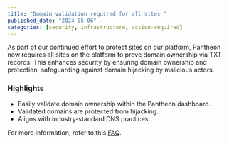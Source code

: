 ```yaml
---
title: "Domain validation required for all sites "
published_date: "2024-05-06"
categories: [security, infrastructure, action-required]
---
```


As part of our continued effort to protect sites on our platform, Pantheon now requires all sites on the platform to prove domain ownership via TXT records. This enhances security by ensuring domain ownership and protection, safeguarding against domain hijacking by malicious actors. 

<h3>Highlights</h3>

* Easily validate domain ownership within the Pantheon dashboard.
* Validated domains are protected from hijacking.
* Aligns with industry-standard DNS practices.

For more information, refer to this [FAQ](/guides/domains/custom-domains#faq).
